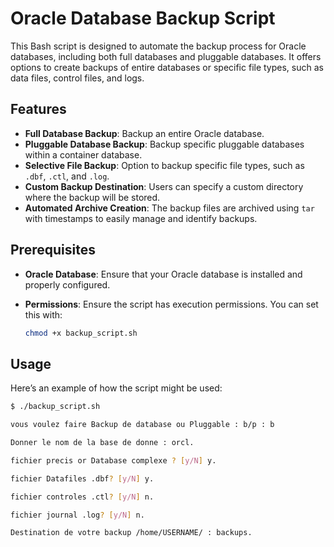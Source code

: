 # Oracle Database Backup Script

This Bash script is designed to automate the backup process for Oracle databases, including both full databases and pluggable databases. It offers options to create backups of entire databases or specific file types, such as data files, control files, and logs.

## Features

- **Full Database Backup**: Backup an entire Oracle database.
- **Pluggable Database Backup**: Backup specific pluggable databases within a container database.
- **Selective File Backup**: Option to backup specific file types, such as `.dbf`, `.ctl`, and `.log`.
- **Custom Backup Destination**: Users can specify a custom directory where the backup will be stored.
- **Automated Archive Creation**: The backup files are archived using `tar` with timestamps to easily manage and identify backups.

## Prerequisites

- **Oracle Database**: Ensure that your Oracle database is installed and properly configured.
- **Permissions**: Ensure the script has execution permissions. You can set this with:

  ```bash
  chmod +x backup_script.sh

## Usage

Here’s an example of how the script might be used:

```bash
$ ./backup_script.sh

vous voulez faire Backup de database ou Pluggable : b/p : b

Donner le nom de la base de donne : orcl.

fichier precis or Database complexe ? [y/N] y.

fichier Datafiles .dbf? [y/N] y.

fichier controles .ctl? [y/N] n.

fichier journal .log? [y/N] n.

Destination de votre backup /home/USERNAME/ : backups.

